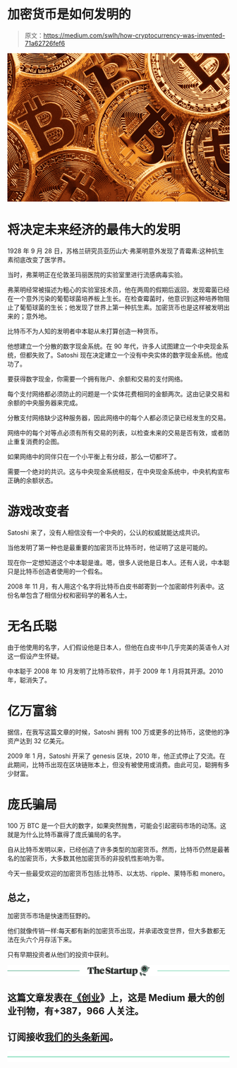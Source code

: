 # 加密货币是如何发明的

> 原文：<https://medium.com/swlh/how-cryptocurrency-was-invented-71a62726fef6>

![](img/d9c07f5f2b2d5119f7a83e1c40a8e6c8.png)

# 将决定未来经济的最伟大的发明

1928 年 9 月 28 日，苏格兰研究员亚历山大·弗莱明意外发现了青霉素:这种抗生素彻底改变了医学界。

当时，弗莱明正在伦敦圣玛丽医院的实验室里进行流感病毒实验。

弗莱明经常被描述为粗心的实验室技术员，他在两周的假期后返回，发现霉菌已经在一个意外污染的葡萄球菌培养板上生长。在检查霉菌时，他意识到这种培养物阻止了葡萄球菌的生长；他发现了世界上第一种抗生素。加密货币也是这样被发明出来的；意外地。

比特币不为人知的发明者中本聪从未打算创造一种货币。

他想建立一个分散的数字现金系统。在 90 年代，许多人试图建立一个中央现金系统，但都失败了。Satoshi 现在决定建立一个没有中央实体的数字现金系统。他成功了。

要获得数字现金，你需要一个拥有账户、余额和交易的支付网络。

每个支付网络都必须防止的问题是一个实体花费相同的金额两次。这由记录交易和余额的中央服务器来完成。

分散支付网络缺少这种服务器，因此网络中的每个人都必须记录已经发生的交易。

网络中的每个对等点必须有所有交易的列表，以检查未来的交易是否有效，或者防止重复消费的企图。

如果网络中的同伴只在一个小平衡上有分歧，那么一切都坏了。

需要一个绝对的共识。这与中央现金系统相反，在中央现金系统中，中央机构宣布正确的余额状态。

# 游戏改变者

Satoshi 来了，没有人相信没有一个中央的，公认的权威就能达成共识。

当他发明了第一种也是最重要的加密货币比特币时，他证明了这是可能的。

现在你一定想知道这个中本聪是谁。嗯，很多人说他是日本人。还有人说，中本聪只是比特币创造者使用的一个假名。

2008 年 11 月，有人用这个名字将比特币白皮书邮寄到一个加密邮件列表中。这份名单包含了相信分权和密码学的著名人士。

# 无名氏聪

由于他使用的名字，人们假设他是日本人，但他在白皮书中几乎完美的英语令人对这一假设产生怀疑。

中本聪于 2008 年 10 月发明了比特币软件，并于 2009 年 1 月将其开源。2010 年，聪消失了。

# 亿万富翁

据信，在我写这篇文章的时候，Satoshi 拥有 100 万或更多的比特币，这使他的净资产达到 32 亿美元。

2009 年 1 月，Satoshi 开采了 genesis 区块，2010 年，他正式停止了交流。在此期间，比特币出现在区块链账本上，但没有被使用或消费。由此可见，聪拥有多少财富。

# 庞氏骗局

100 万 BTC 是一个巨大的数字，如果突然抛售，可能会引起密码市场的动荡。这就是为什么比特币赢得了庞氏骗局的名字。

自从比特币发明以来，已经创造了许多类型的加密货币。然而，比特币仍然是最著名的加密货币，大多数其他加密货币的非投机性影响为零。

今天一些最受欢迎的加密货币包括:比特币、以太坊、ripple、莱特币和 monero。

## 总之，

加密货币市场是快速而狂野的。

他们就像传销一样:每天都有新的加密货币出现，并承诺改变世界，但大多数都无法在头六个月存活下来。

只有早期投资者从他们的投资中获利。

[![](img/308a8d84fb9b2fab43d66c117fcc4bb4.png)](https://medium.com/swlh)

## 这篇文章发表在[《创业](https://medium.com/swlh)》上，这是 Medium 最大的创业刊物，有+387，966 人关注。

## 订阅接收[我们的头条新闻](http://growthsupply.com/the-startup-newsletter/)。

[![](img/b0164736ea17a63403e660de5dedf91a.png)](https://medium.com/swlh)
